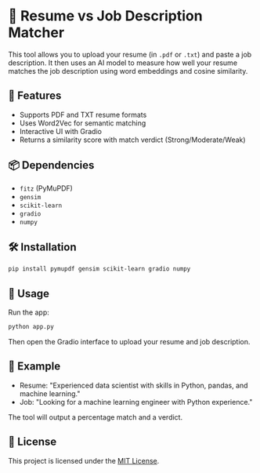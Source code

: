 # 📄 Resume vs Job Description Matcher

This tool allows you to upload your resume (in `.pdf` or `.txt`) and paste a job description. It then uses an AI model to measure how well your resume matches the job description using word embeddings and cosine similarity.

## 🚀 Features
- Supports PDF and TXT resume formats
- Uses Word2Vec for semantic matching
- Interactive UI with Gradio
- Returns a similarity score with match verdict (Strong/Moderate/Weak)

## 📦 Dependencies
- `fitz` (PyMuPDF)
- `gensim`
- `scikit-learn`
- `gradio`
- `numpy`

## 🛠️ Installation

```bash
pip install pymupdf gensim scikit-learn gradio numpy
```

## 🧠 Usage

Run the app:

```bash
python app.py
```

Then open the Gradio interface to upload your resume and job description.

## 📌 Example

- Resume: "Experienced data scientist with skills in Python, pandas, and machine learning."
- Job: "Looking for a machine learning engineer with Python experience."

The tool will output a percentage match and a verdict.


## 📄 License

This project is licensed under the [MIT License](LICENSE).
